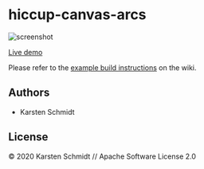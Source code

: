 # hiccup-canvas-arcs

![screenshot](https://raw.githubusercontent.com/thi-ng/umbrella/develop/assets/examples/hiccup-canvas-arcs.png)

[Live demo](http://demo.thi.ng/umbrella/hiccup-canvas-arcs/)

Please refer to the [example build instructions](https://github.com/thi-ng/umbrella/wiki/Example-build-instructions) on the wiki.

## Authors

- Karsten Schmidt

## License

&copy; 2020 Karsten Schmidt // Apache Software License 2.0
